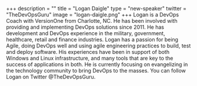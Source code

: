 +++
description = ""
title = "Logan Daigle"
type = "new-speaker"
twitter = "TheDevOpsGuru"
image = "logan-daigle.png"
+++
Logan is a DevOps Coach with VersionOne from Charlotte, NC.  He has been involved with providing and implementing DevOps solutions since 2011.  He has development and DevOps experience in the military, government, healthcare, retail and finance industries.  Logan has a passion for being Agile, doing DevOps well and using agile engineering practices to build, test and deploy software.  His experiences have been in support of both Windows and Linux infrastructure, and many tools that are key to the success of applications in both.  He is currently focusing on evangelizing in the technology community to bring DevOps to the masses.  You can follow Logan on Twitter @TheDevOpsGuru.